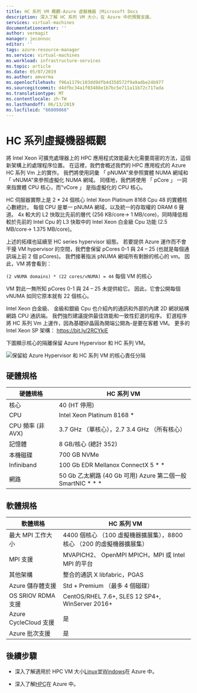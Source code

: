 ```yaml
---
title: HC 系列 VM 概觀-Azure 虛擬機器 |Microsoft Docs
description: 深入了解 HC 系列 VM 大小，在 Azure 中的預覽支援。
services: virtual-machines
documentationcenter: ''
author: vermagit
manager: jeconnoc
editor: ''
tags: azure-resource-manager
ms.service: virtual-machines
ms.workload: infrastructure-services
ms.topic: article
ms.date: 05/07/2019
ms.author: amverma
ms.openlocfilehash: f96a1179c103dd9dfb4d358572f9a9adbe24b977
ms.sourcegitcommit: d4dfbc34a1f03488e1b7bc5e711a11b72c717ada
ms.translationtype: MT
ms.contentlocale: zh-TW
ms.lasthandoff: 06/13/2019
ms.locfileid: "66809868"
---
```

# <a name="hc-series-virtual-machine-overview"></a>HC 系列虛擬機器概觀

將 Intel Xeon 可擴充處理器上的 HPC 應用程式效能最大化需要周密的方法，這個新架構上的處理程序位置。 在這裡，我們會概述我們的 HPC 應用程式的 Azure HC 系列 Vm 上的實作。 我們將使用詞彙 「 pNUMA"來參照實體 NUMA 網域和 「 vNUMA"來參照虛擬化 NUMA 網域。 同樣地，我們將使用 「 pCore 」 一詞來指實體 CPU 核心，而"vCore 」 是指虛擬化的 CPU 核心。

HC 伺服器實際上是 2 * 24 個核心 Intel Xeon Platinum 8168 Cpu 48 的實體核心數總計。 每個 CPU 是單一 pNUMA 網域，以及統一的存取權的 DRAM 6 聲道。 4x 較大的 L2 快取比先前的層代 (256 KB/core-> 1 MB/core)，同時降低相較於先前的 Intel Cpu 的 L3 快取中的 Intel Xeon 白金級 Cpu 功能 (2.5 MB/core-> 1.375 MB/core)。

上述的拓樸也延續至 HC series hypervisor 組態。 若要提供 Azure 運作而不會干擾 VM hypervisor 的空間，我們會保留 pCores 0-1 與 24 – 25 (也就是每個通訊端上前 2 個 pCores)。 我們接著指派 pNUMA 網域所有剩餘的核心的 vm。 因此，VM 將會看到：

`(2 vNUMA domains) * (22 cores/vNUMA) = 44` 每個 VM 的核心

VM 對此一無所知 pCores 0-1 與 24 – 25 未提供給它。 因此，它會公開每個 vNUMA 如同它原本就有 22 個核心。

Intel Xeon 白金級、 金級和銀級 Cpu 也介紹內的通訊和外部的內建 2D 網狀結構網路 CPU 通訊端。 我們強烈建議提供最佳效能和一致性釘選的程序。 釘選程序將 HC 系列 Vm 上運作，因為基礎矽晶圓為開端公開為-是要在客體 VM。 更多的 Intel Xeon SP 架構： https://bit.ly/2RCYkiE

下圖顯示核心的隔離保留 Azure Hypervisor 和 HC 系列 VM。

![保留給 Azure Hypervisor 和 HC 系列 VM 的核心責任分隔](./media/hc-series-overview/segregation-cores.png)

## <a name="hardware-specifications"></a>硬體規格

| 硬體規格          | HC 系列 VM                     |
|----------------------------------|----------------------------------|
| 核心                            | 40 (HT 停用)                 |
| CPU                              | Intel Xeon Platinum 8168 *        |
| CPU 頻率 (非 AVX)          | 3.7 GHz （單核心），2.7 3.4 GHz （所有核心） |
| 記憶體                           | 8 GB/核心 (總計 352)            |
| 本機磁碟                       | 700 GB NVMe                      |
| Infiniband                       | 100 Gb EDR Mellanox ConnectX 5 * * |
| 網路                          | 50 Gb 乙太網路 (40 Gb 可用) Azure 第二個一般 SmartNIC * * * |

## <a name="software-specifications"></a>軟體規格

| 軟體規格     | HC 系列 VM          |
|-----------------------------|-----------------------|
| 最大 MPI 工作大小            | 4400 個核心 （100 虛擬機器擴展集），8800 核心 （200 的虛擬機器擴展集） |
| MPI 支援                 | MVAPICH2、 OpenMPI MPICH，MPI 或 Intel MPI 的平台  |
| 其他架構       | 整合的通訊 X libfabric，PGAS |
| Azure 儲存體支援       | Std + Premium （最多 4 個磁碟） |
| OS SRIOV RDMA 支援   | CentOS/RHEL 7.6+, SLES 12 SP4+, WinServer 2016+ |
| Azure CycleCloud 支援    | 是                         |
| Azure 批次支援         | 是                         |

## <a name="next-steps"></a>後續步驟

* 深入了解適用於 HPC VM 大小[Linux](https://docs.microsoft.com/azure/virtual-machines/linux/sizes-hpc)並[Windows](https://docs.microsoft.com/azure/virtual-machines/windows/sizes-hpc)在 Azure 中。

* 深入了解[HPC](https://docs.microsoft.com/azure/architecture/topics/high-performance-computing/)在 Azure 中。
